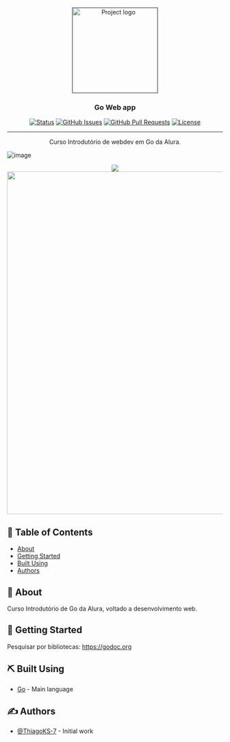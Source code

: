 <p align="center">
  <a href="" rel="noopener">
 <img width=200px height=200px src="https://user-images.githubusercontent.com/83460816/191837760-e4933ebc-d7d6-4c63-84c3-03d06dbdc4b5.png" alt="Project logo"></a>
</p>

<h3 align="center">Go Web app</h3>

<div align="center">

[![Status](https://img.shields.io/badge/status-active-success.svg)]()
[![GitHub Issues](https://img.shields.io/github/issues/ThiagoKS-7/Go-Object_Orientation.svg)](https://github.com/ThiagoKS-7/Go-Object_Orientation/issues)
[![GitHub Pull Requests](https://img.shields.io/github/issues-pr/ThiagoKS-7/Go-Object_Orientation.svg)](https://github.com/ThiagoKS-7/Go-Object_Orientation/pulls)
[![License](https://img.shields.io/badge/license-MIT-blue.svg)](/LICENSE)

</div>

---

<p align="center"> Curso Introdutório de webdev em Go da Alura.
    <br> 
</p>

![image](https://user-images.githubusercontent.com/83460816/206069380-a335c2e5-1c2c-4255-a772-e86333e202a8.png)
<div align="center">
  <img  src="https://user-images.githubusercontent.com/83460816/206069437-89cb951d-a1c5-4b19-bda3-1afa978f0c01.png"/>
  <img  width="800px" src="https://user-images.githubusercontent.com/83460816/206071429-0731e085-8c2c-432f-a545-cd81e3c2fd8a.png"/>
</div>



## 📝 Table of Contents

- [About](#about)
- [Getting Started](#getting_started)
- [Built Using](#built_using)
- [Authors](#authors)

## 🧐 About <a name = "about"></a>

Curso Introdutório de Go da Alura, voltado a desenvolvimento web.


## 🏁 Getting Started <a name = "getting_started"></a>

Pesquisar por bibliotecas: https://godoc.org
## ⛏️ Built Using <a name = "built_using"></a>

- [Go](#) - Main language
## ✍️ Authors <a name = "authors"></a>

- [@ThiagoKS-7](https://github.com/ThiagoKS-7) - Initial work
